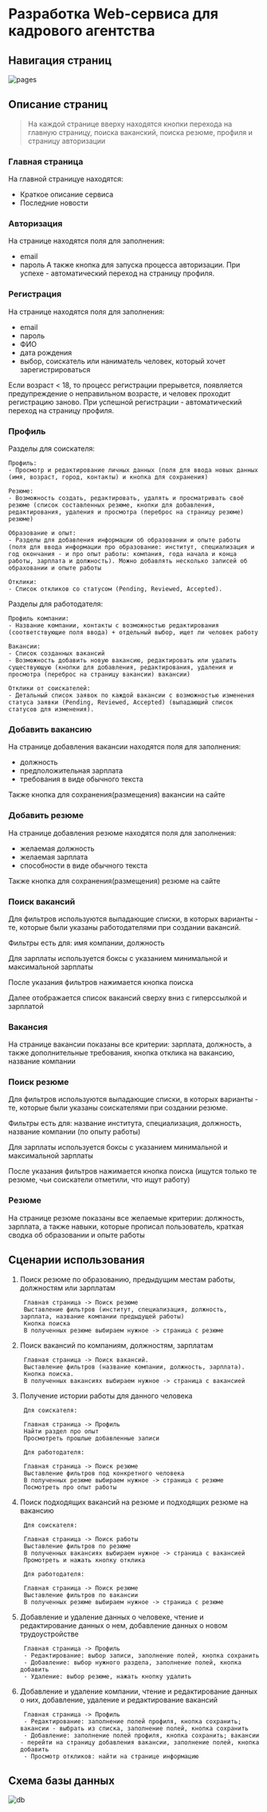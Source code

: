 # Разработка Web-сервиса для кадрового агентства

## Навигация страниц

![pages](/report/page_navigation.png "Навигация страниц")

## Описание страниц
> На каждой странице вверху находятся кнопки перехода на главную страницу, поиска ваканский, поиска резюме, профиля и страницу авторизации

### Главная страница

На главной страницуе находятся:
- Краткое описание сервиса
- Последние новости

### Авторизация

На странице находятся поля для заполнения:
- email
- пароль
А также кнопка для запуска процесса авторизации. При успехе - автоматический переход на страницу профиля.

### Регистрация

На странице находятся поля для заполнения:
- email
- пароль
- ФИО
- дата рождения
- выбор, соискатель или наниматель человек, который хочет зарегистрироваться

Если возраст < 18, то процесс регистрации прерывется, появляется предупреждение о неправильном возрасте, и человек проходит регистрацию заново.
При успешной регистрации - автоматический переход на страницу профиля.

### Профиль

Разделы для соискателя:

    Профиль:
    - Просмотр и редактирование личных данных (поля для ввода новых данных (имя, возраст, город, контакты) и кнопка для сохранения)

    Резюме:
    - Возможность создать, редактировать, удалять и просматривать своё резюме (список составленных резюме, кнопки для добавления, редактирования, удаления и просмотра (переброс на страницу резюме) резюме)
    
    Образование и опыт:
    - Разделы для добавления информации об образовании и опыте работы (поля для ввода информации про образование: институт, специализация и год окончания - и про опыт работы: компания, года начала и конца работы, зарплата и должность). Можно добавлять несколько записей об обраховании и опыте работы

    Отклики:
    - Список откликов со статусом (Pending, Reviewed, Accepted).

Разделы для работодателя:

    Профиль компании:
    - Название компании, контакты с возможностью редактирования (соответствующие поля ввода) + отдельный выбор, ищет ли человек работу

    Вакансии:
    - Список созданных вакансий
    - Возможность добавить новую вакансию, редактировать или удалить существующую (кнопки для добавления, редактирования, удаления и просмотра (переброс на страницу вакансии) вакансии)
    
    Отклики от соискателей:
    - Детальный список заявок по каждой вакансии с возможностью изменения статуса заявки (Pending, Reviewed, Accepted) (выпадающий список статусов для изменения).


### Добавить вакансию

На странице добавления вакансии находятся поля для заполнения:

- должность
- предположительная зарплата
- требования в виде обычного текста

Также кнопка для сохранения(размещения) вакансии на сайте

### Добавить резюме

На странице добавления резюме находятся поля для заполнения:

- желаемая должность
- желаемая зарплата
- способности в виде обычного текста

Также кнопка для сохранения(размещения) резюме на сайте

### Поиск вакансий

Для фильтров используются выпадающие списки, в которых варианты - те, которые были указаны работодателями при создании вакансий.

Фильтры есть для: имя компании, должность

Для зарплаты используется боксы с указанием минимальной и максимальной зарплаты

После указания фильтров нажимается кнопка поиска

Далее отображается список вакансий сверху вниз с гиперссылкой и зарплатой

### Вакансия

На странице вакансии показаны все критерии: зарплата, должность, а также дополнительные требования, кнопка отклика на вакансию, название компании

### Поиск резюме

Для фильтров используются выпадающие списки, в которых варианты - те, которые были указаны соискателями при создании резюме.

Фильтры есть для: название института, специализация, должность, название компании (по опыту работы)

Для зарплаты используется боксы с указанием минимальной и максимальной зарплаты

После указания фильтров нажимается кнопка поиска (ищутся только те резюме, чьи соискатели отметили, что ищут работу)

### Резюме

На странице резюме показаны все желаемые критерии: должность, зарплата, а также навыки, которые прописал пользователь, краткая сводка об образовании и опыте работы

## Сценарии использования

1. Поиск резюме по образованию, предыдущим местам работы, должностям или зарплатам

        Главная страница -> Поиск резюме
        Выставление фильтров (институт, специализация, должность, зарплата, название компании предыдущей работы)
        Кнопка поиска
        В полученных резюме выбираем нужное -> страница с резюме

2. Поиск вакансий по компаниям, должностям, зарплатам

        Главная страница -> Поиск вакансий.
        Выставление фильтров (название компании, должность, зарплата).
        Кнопка поиска.
        В полученных вакансиях выбираем нужное -> страница с вакансией

3. Получение истории работы для данного человека

        Для соискателя:

        Главная страница -> Профиль
        Найти раздел про опыт
        Просмотреть прошлые добавленные записи

        Для работодателя:

        Главная страница -> Поиск резюме
        Выставление фильтров под конкретного человека
        В полученных резюме выбираем нужное -> страница с резюме
        Посмотреть про опыт работы

4. Поиск подходящих вакансий на резюме и подходящих резюме на вакансию

        Для соискателя:

        Главная страница -> Поиск работы
        Выставление фильтров по резюме
        В полученных вакансиях выбираем нужное -> страница с вакансией
        Промотреть и нажать кнопку отклика

        Для работодателя:

        Главная страница -> Поиск резюме
        Выставление фильтров по вакансии
        В полученных резюме выбираем нужное -> страница с резюме

5. Добавление и удаление данных о человеке, чтение и редактирование данных о нем, добавление данных о новом трудоустройстве

        Главная страница -> Профиль
        - Редактирование: выбор записи, заполнение полей, кнопка сохранить
        - Добавление: выбор нужного раздела, заполнение полей, кнопка добавить
        - Удаление: выбор резюме, нажать кнопку удалить

6. Добавление и удаление компании, чтение и редактирование данных о них, добавление, удаление и редактирование вакансий

        Главная страница -> Профиль
        - Редактирование: заполнение полей профиля, кнопка сохранить; вакансии - выбрать из списка, заполнение полей, кнопка сохранить
        - Добавление: заполнение полей профиля, кнопка сохранить; вакансии - перейти на страницу добавления вакансии, заполнение полей, кнопка добавить
        - Просмотр откликов: найти на странице информацию

## Схема базы данных

![db](/db/web_db.png "Схема базы данных")
